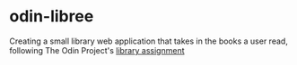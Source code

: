 # odin-libree

Creating a small library web application that takes in the books a user read, following The Odin Project's [library assignment](https://www.theodinproject.com/lessons/node-path-javascript-library)
